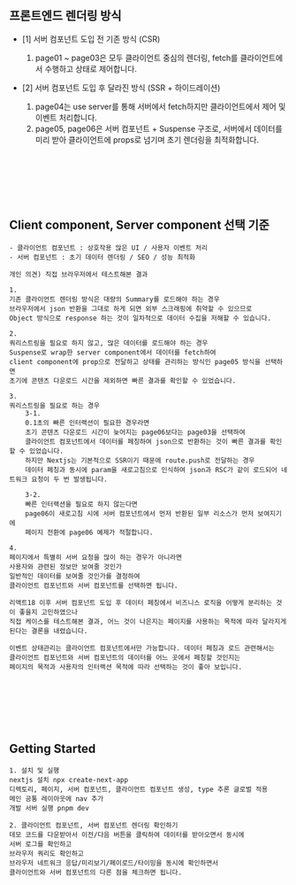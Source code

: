 ## 프론트엔드 렌더링 방식

- [1] 서버 컴포넌트 도입 전 기존 방식 (CSR)
    1. page01 ~ page03은 모두 클라이언트 중심의 렌더링, fetch를 클라이언트에서 수행하고 상태로 제어합니다.

- [2] 서버 컴포넌트 도입 후 달라진 방식 (SSR + 하이드레이션)
    1. page04는 use server를 통해 서버에서 fetch하지만 클라이언트에서 제어 및 이벤트 처리합니다.  
    2. page05, page06은 서버 컴포넌트 + Suspense 구조로, 서버에서 데이터를 미리 받아 클라이언트에 props로 넘기며 초기 렌더링을 최적화합니다.

<br/><br/><br/><br/><br/>

## Client component, Server component 선택 기준
    - 클라이언트 컴포넌트 : 상호작용 많은 UI / 사용자 이벤트 처리
    - 서버 컴포넌트 : 초기 데이터 렌더링 / SEO / 성능 최적화

```
개인 의견) 직접 브라우저에서 테스트해본 결과

1.
기존 클라이언트 렌더링 방식은 대량의 Summary를 로드해야 하는 경우
브라우저에서 json 반환을 그대로 하게 되면 외부 스크래핑에 취약할 수 있으므로
Object 방식으로 response 하는 것이 일차적으로 데이터 수집을 저해할 수 있습니다.

2.
쿼리스트링을 필요로 하지 않고, 많은 데이터를 로드해야 하는 경우
Suspense로 wrap한 server component에서 데이터를 fetch하여
client component에 prop으로 전달하고 상태를 관리하는 방식인 page05 방식을 선택하면
초기에 콘텐츠 다운로드 시간을 제외하면 빠른 결과를 확인할 수 있었습니다.

3.
쿼리스트링을 필요로 하는 경우
    3-1.
    0.1초의 빠른 인터랙션이 필요한 경우라면
    초기 콘텐츠 다운로드 시간이 늦어지는 page06보다는 page03을 선택하여
    클라이언트 컴포넌트에서 데이터를 페칭하여 json으로 반환하는 것이 빠른 결과를 확인할 수 있었습니다.
    하지만 Nextjs는 기본적으로 SSR이기 때문에 route.push로 전달하는 경우
    데이터 페칭과 동시에 param을 새로고침으로 인식하여 json과 RSC가 같이 로드되어 네트워크 요청이 두 번 발생됩니다.

    3-2.
    빠른 인터랙션을 필요로 하지 않는다면
    page06이 새로고침 시에 서버 컴포넌트에서 먼저 반환된 일부 리소스가 먼저 보여지기에
    페이지 전환에 page06 예제가 적절합니다.

4.
페이지에서 특별히 서버 요청을 많이 하는 경우가 아니라면
사용자와 관련된 정보만 보여줄 것인가
일반적인 데이터를 보여줄 것인가를 결정하여
클라이언트 컴포넌트와 서버 컴포넌트를 선택하면 됩니다.

리액트18 이후 서버 컴포넌트 도입 후 데이터 페칭에서 비즈니스 로직을 어떻게 분리하는 것이 좋을지 고민하였으나
직접 케이스를 테스트해본 결과, 어느 것이 나은지는 페이지를 사용하는 목적에 따라 달라지게 된다는 결론을 내렸습니다.

이벤트 상태관리는 클라이언트 컴포넌트에서만 가능합니다. 데이터 페칭과 로드 관련해서는
클라이언트 컴포넌트와 서버 컴포넌트의 데이터를 어느 곳에서 페칭할 것인지는
페이지의 목적과 사용자의 인터랙션 목적에 따라 선택하는 것이 좋아 보입니다.
```

<br/><br/><br/><br/><br/>

## Getting Started

```
1. 설치 및 실행
nextjs 설치 npx create-next-app
디렉토리, 페이지, 서버 컴포넌트, 클라이언트 컴포넌트 생성, type 추론 글로벌 적용
메인 공통 레이아웃에 nav 추가
개발 서버 실행 pnpm dev

2. 클라이언트 컴포넌트, 서버 컴포넌트 렌더링 확인하기
데모 코드를 다운받아서 이전/다음 버튼을 클릭하여 데이터를 받아오면서 동시에
서버 로그를 확인하고
브라우저 쿼리도 확인하고
브라우저 네트워크 응답/미리보기/페이로드/타이밍을 동시에 확인하면서
클라이언트와 서버 컴포넌트의 다른 점을 체크하면 됩니다.
```
